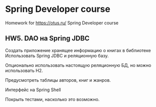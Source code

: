 # Spring Developer course

Homework for https://otus.ru/ Spring Developer course

## HW5. DAO на Spring JDBC 

Создать приложение хранящее информацию о книгах в библиотеке  
Использовать Spring JDBC и реляционную базу.

Опционально использовать настоящую реляционную БД, но можно использовать H2.

Предусмотреть таблицы авторов, книг и жанров.

Интерфейс на Spring Shell

Покрыть тестами, насколько это возможно.